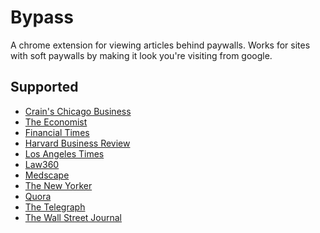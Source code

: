 # Bypass

A chrome extension for viewing articles behind paywalls. Works for sites with
soft paywalls by making it look you're visiting from google.

## Supported
- [Crain's Chicago Business](http://chicagobusiness.com/)
- [The Economist](http://economist.com/)
- [Financial Times](http://ft.com/)
- [Harvard Business Review](https://hbr.org/)
- [Los Angeles Times](http://latimes.com/)
- [Law360](http://law360.com/)
- [Medscape](http://medscape.com/)
- [The New Yorker](http://newyorker.com/)
- [Quora](http://quora.com/)
- [The Telegraph](http://telegraph.co.uk/)
- [The Wall Street Journal](http://wsj.com/)
